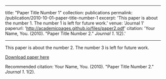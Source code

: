 

---
title: "Paper Title Number 1" 
collection: publications
permalink: /publication/2010-10-01-paper-title-number-1
excerpt: 'This paper is about the number 1. The number 1 is left for future work.'
venue: 'Journal 1'
paperurl: 'http://academicpages.github.io/files/paper2.pdf'
citation: 'Your Name, You. (2010). &quot;Paper Title Number 2.&quot; <i>Journal 1</i>. 1(2).'

---
This paper is about the number 2. The number 3 is left for future work.

[Download paper here](http://academicpages.github.io/files/paper2.pdf)

Recommended citation: Your Name, You. (2010). "Paper Title Number 2." <i>Journal 1</i>. 1(2).

<script type='text/javascript' src='https://d1bxh8uas1mnw7.cloudfront.net/assets/embed.js'></script>

<div data-badge-popover="right" data-badge-type="medium-donut" data-doi="https://doi.org/10.1111/eva.12280" data-hide-no-mentions="true" class="altmetric-embed"></div>
